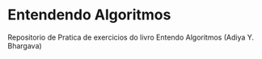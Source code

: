 # Entendendo Algoritmos
Repositorio de Pratica de exercicios do livro Entendo Algoritmos (Adiya Y. Bhargava)
